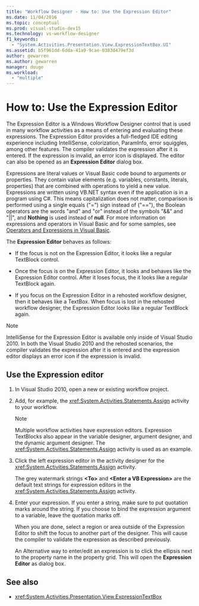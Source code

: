 ```yaml
---
title: "Workflow Designer - How to: Use the Expression Editor"
ms.date: 11/04/2016
ms.topic: conceptual
ms.prod: visual-studio-dev15
ms.technology: vs-workflow-designer
f1_keywords:
  - "System.Activities.Presentation.View.ExpressionTextBox.UI"
ms.assetid: b5f961dd-6dda-41a9-9cae-0383d479ef3d
author: gewarren
ms.author: gewarren
manager: douge
ms.workload:
  - "multiple"
---
```

# How to: Use the Expression Editor

The Expression Editor is a Windows Workflow Designer control that is used in many workflow activities as a means of entering and evaluating these expressions. The Expression Editor provides a full-fledged IDE editing experience including IntelliSense, colorization, ParamInfo, error squiggles, among other features. The compiler validates the expression after it is entered. If the expression is invalid, an error icon is displayed. The editor can also be opened as an **Expression Editor** dialog box.

 Expressions are literal values or Visual Basic code bound to arguments or properties. They contain value elements (e.g. variables, constants, literals, properties) that are combined with operations to yield a new value. Expressions are written using VB.NET syntax even if the application is in a program using C#. This means capitalization does not matter, comparison is performed using a single equals ("=") sign instead of ("=="), the Boolean operators are the words "and" and "or" instead of the symbols "&&" and "&#124;&#124;", and **Nothing** is used instead of **null**. For more information on expressions and operators in Visual Basic and for some samples, see [Operators and Expressions in Visual Basic](http://go.microsoft.com/fwlink/?LinkId=186818).

 The **Expression Editor** behaves as follows:

-   If the focus is not on the Expression Editor, it looks like a regular TextBlock control.

-   Once the focus is on the Expression Editor, it looks and behaves like the Expression Editor control. After it loses focus, the it looks like a regular TextBlock again.

-   If you focus on the Expression Editor in a rehosted workflow designer, then it behaves like a TextBox. When focus is lost in the rehosted workflow designer, the Expression Editor looks like a regular TextBlock again.

> [!NOTE]
> IntelliSense for the Expression Editor is available only inside of Visual Studio 2010. In both the Visual Studio 2010 and the rehosted scenarios, the compiler validates the expression after it is entered and the expression editor displays an error icon if the expression is invalid.

## Use the Expression editor

1.  In Visual Studio 2010, open a new or existing workflow project.

2.  Add, for example, the <xref:System.Activities.Statements.Assign> activity to your workflow.

    > [!NOTE]
    > Multiple workflow activities have expression editors. Expression TextBlocks also appear in the variable designer, argument designer, and the dynamic argument designer. The <xref:System.Activities.Statements.Assign> activity is used as an example.

3.  Click the left expression editor in the activity designer for the <xref:System.Activities.Statements.Assign> activity.

     The grey watermark strings **\<To>** and **\<Enter a VB Expression>** are the default text strings for expression editors in the <xref:System.Activities.Statements.Assign> activity.

4.  Enter your expression. If you enter a string, make sure to put quotation marks around the string. If you choose to bind the expression argument to a variable, leave the quotation marks off.

     When you are done, select a region or area outside of the Expression Editor to shift the focus to another part of the designer. This will cause the compiler to validate the expression as described previously.

     An Alternative way to enter/edit an expression is to click the ellipsis next to the property name in the property grid. This will open the **Expression Editor** as dialog box.

## See also

- <xref:System.Activities.Presentation.View.ExpressionTextBox>